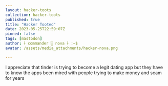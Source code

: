 ```yaml
---
layout: hacker-toots
collection: hacker-toots
published: true
title: "Hacker Tooted"
date: 2023-05-25T22:59:07Z
pinned: false
tags: [mastodon]
author: ⸸ commander ░ nova ⸸ :~$
avatar: /assets/media_attachments/hacker-nova.png

---
```


<p>I appreciate that tinder is trying to become a legit dating app but they have to know the apps been mired with people trying to make money and scam for years</p>



